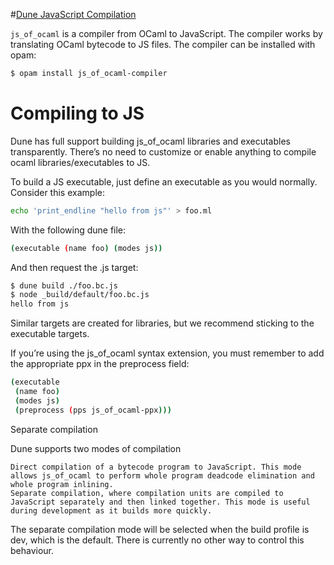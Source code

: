 #[Dune JavaScript Compilation](https://dune.readthedocs.io/en/stable/jsoo.html#javascript-compilation)

`js_of_ocaml` is a compiler from OCaml to JavaScript. The compiler works by translating OCaml bytecode to JS files. The compiler can be installed with opam:

```sh
$ opam install js_of_ocaml-compiler
```

# Compiling to JS

Dune has full support building js_of_ocaml libraries and executables transparently. There’s no need to customize or enable anything to compile ocaml libraries/executables to JS.

To build a JS executable, just define an executable as you would normally. Consider this example:
```sh
echo 'print_endline "hello from js"' > foo.ml
```

With the following dune file:
```sh
(executable (name foo) (modes js))
```
And then request the .js target:
```sh
$ dune build ./foo.bc.js
$ node _build/default/foo.bc.js
hello from js
```
Similar targets are created for libraries, but we recommend sticking to the executable targets.

If you’re using the js_of_ocaml syntax extension, you must remember to add the appropriate ppx in the preprocess field:
```sh
(executable
 (name foo)
 (modes js)
 (preprocess (pps js_of_ocaml-ppx)))
```
Separate compilation

Dune supports two modes of compilation

    Direct compilation of a bytecode program to JavaScript. This mode allows js_of_ocaml to perform whole program deadcode elimination and whole program inlining.
    Separate compilation, where compilation units are compiled to JavaScript separately and then linked together. This mode is useful during development as it builds more quickly.

The separate compilation mode will be selected when the build profile is dev, which is the default. There is currently no other way to control this behaviour.
